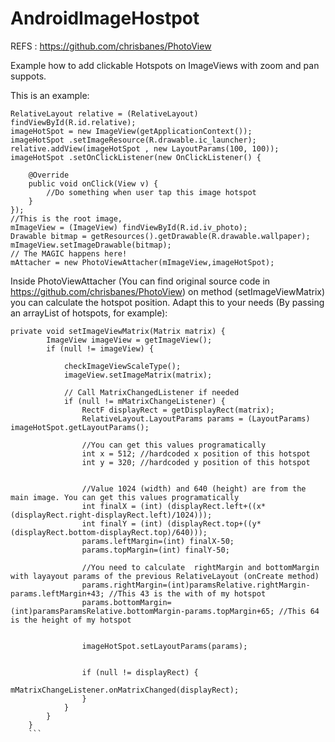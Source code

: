 AndroidImageHostpot
===================

REFS : https://github.com/chrisbanes/PhotoView

Example how to add clickable Hotspots on ImageViews with zoom and pan suppots.

This is an example:

```setContentView(R.layout.activity_main);
RelativeLayout relative = (RelativeLayout) findViewById(R.id.relative);
imageHotSpot = new ImageView(getApplicationContext());  		
imageHotSpot .setImageResource(R.drawable.ic_launcher);
relative.addView(imageHotSpot , new LayoutParams(100, 100));
imageHotSpot .setOnClickListener(new OnClickListener() {
	
	@Override
	public void onClick(View v) {
		//Do something when user tap this image hotspot
	}
});
//This is the root image,
mImageView = (ImageView) findViewById(R.id.iv_photo);
Drawable bitmap = getResources().getDrawable(R.drawable.wallpaper);
mImageView.setImageDrawable(bitmap);
// The MAGIC happens here!
mAttacher = new PhotoViewAttacher(mImageView,imageHotSpot);
```

Inside PhotoViewAttacher (You can find original source code in https://github.com/chrisbanes/PhotoView)
on method (setImageViewMatrix) you can calculate the hotspot position. Adapt this to your needs (By passing an arrayList of hotspots, for example): 

```
private void setImageViewMatrix(Matrix matrix) {
		ImageView imageView = getImageView();
		if (null != imageView) {

			checkImageViewScaleType();
			imageView.setImageMatrix(matrix);

			// Call MatrixChangedListener if needed
			if (null != mMatrixChangeListener) {
				RectF displayRect = getDisplayRect(matrix);
				RelativeLayout.LayoutParams params = (LayoutParams) imageHotSpot.getLayoutParams();
				
				//You can get this values programatically
				int x = 512; //hardcoded x position of this hotspot
				int y = 320; //hardcoded y position of this hotspot
				
				
				//Value 1024 (width) and 640 (height) are from the main image. You can get this values programatically
				int finalX = (int) (displayRect.left+((x*(displayRect.right-displayRect.left)/1024)));
				int finalY = (int) (displayRect.top+((y*(displayRect.bottom-displayRect.top)/640)));
				params.leftMargin=(int) finalX-50;
				params.topMargin=(int) finalY-50;
				
				//You need to calculate  rightMargin and bottomMargin with layayout params of the previous RelativeLayout (onCreate method)
				params.rightMargin=(int)paramsRelative.rightMargin-params.leftMargin+43; //This 43 is the with of my hotspot
				params.bottomMargin=(int)paramsParamsRelative.bottomMargin-params.topMargin+65; //This 64 is the height of my hotspot
				
  				
				imageHotSpot.setLayoutParams(params);
				
				
				if (null != displayRect) {
					mMatrixChangeListener.onMatrixChanged(displayRect);
				}
			}
		}
	}
	```
